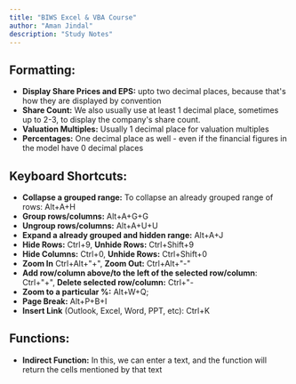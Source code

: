 ```yaml
---
title: "BIWS Excel & VBA Course"
author: "Aman Jindal"
description: "Study Notes"
---
```


## Formatting:

- **Display Share Prices and EPS:** upto two decimal places, because that's how they are displayed by convention
- **Share Count:** We also usually use at least 1 decimal place, sometimes up to 2-3, to display the company's share count. 
- **Valuation Multiples:** Usually 1 decimal place for valuation multiples
- **Percentages:** One decimal place as well - even if the financial figures in the model have 0 decimal places

## Keyboard Shortcuts:

- **Collapse a grouped range:** To collapse an already grouped range of rows: Alt+A+H
- **Group rows/columns:** Alt+A+G+G
- **Ungroup rows/columns:** Alt+A+U+U
- **Expand a already grouped and hidden range:** Alt+A+J
- **Hide Rows:** Ctrl+9, **Unhide Rows:** Ctrl+Shift+9
- **Hide Columns:** Ctrl+0, **Unhide Rows:** Ctrl+Shift+0
- **Zoom In** Ctrl+Alt+"+", **Zoom Out:** Ctrl+Alt+"-"
- **Add row/column above/to the left of the selected row/column**: Ctrl+"+", **Delete selected row/column:** Ctrl+"-
- **Zoom to a particular %:** Alt+W+Q;
- **Page Break:** Alt+P+B+I
- **Insert Link** (Outlook, Excel, Word, PPT, etc): Ctrl+K

##  Functions:

- **Indirect Function:** In this, we can enter a text, and the function will return the cells mentioned by that text 

